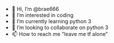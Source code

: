 - 👋 Hi, I’m @brae666
- 👀 I’m interested in coding
- 🌱 I’m currently learning python 3
- 💞️ I’m looking to collaborate on python 3
- 📫 How to reach me "leave me tf alone"

<!---
brae666/brae666 is a ✨ special ✨ repository because its `README.md` (this file) appears on your GitHub profile.
You can click the Preview link to take a look at your changes.
--->
